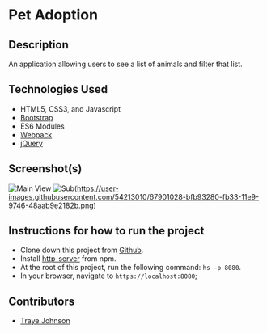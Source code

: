 # Pet Adoption

## Description

An application allowing users to see a list of animals and filter that list.

## Technologies Used

* HTML5, CSS3, and Javascript
* [Bootstrap](https://getbootstrap.com/)
* ES6 Modules
* [Webpack](https://webpack.js.org/)
* [jQuery](https://jquery.com/)


## Screenshot(s)

![Main View](https://user-images.githubusercontent.com/54213010/67901056-cd6eb800-fb33-11e9-8cb6-22d67906c271.png)
![Sub](https://user-images.githubusercontent.com/54213010/67901043-c6e04080-fb33-11e9-93f2-080f04aa0b97.png)(https://user-images.githubusercontent.com/54213010/67901028-bfb93280-fb33-11e9-9746-48aab9e2182b.png)


## Instructions for how to run the project

* Clone down this project from [Github](https://github.com/archeni/pet-adoption).
* Install [http-server](https://www.npmjs.com/package/http-server) from npm.
* At the root of this project, run the following command: `hs -p 8080`.
* In your browser, navigate to `https://localhost:8080`;

## Contributors

* [Traye Johnson](https://github.com/archeni)
